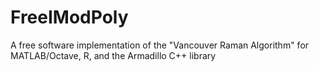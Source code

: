 # FreeIModPoly
A free software implementation of the "Vancouver Raman Algorithm" for MATLAB/Octave, R, and the Armadillo C++ library
